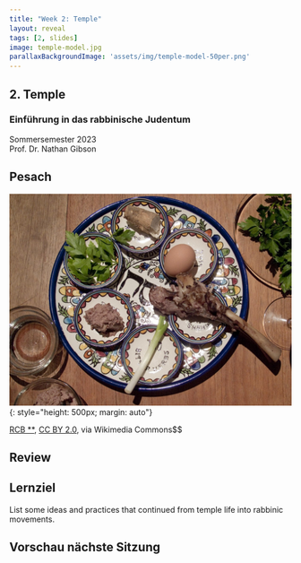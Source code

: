 ```yaml
---
title: "Week 2: Temple"
layout: reveal
tags: [2, slides]
image: temple-model.jpg
parallaxBackgroundImage: 'assets/img/temple-model-50per.png'
---
```


## 2. Temple

### Einführung in das rabbinische Judentum

Sommersemester 2023  
Prof. Dr. Nathan Gibson

## Pesach

![Pesach Plate](../assets/img/pesach-plate.jpg){: style="height: 500px; margin: auto"}

<a href="https://commons.wikimedia.org/wiki/File:Gastronomie_juive_en_%C3%89gypte_(cropped).jpg">RCB **</a>, <a href="https://creativecommons.org/licenses/by/2.0">CC BY 2.0</a>, via Wikimedia Commons$$

## Review

## Lernziel

List some ideas and practices that continued from temple life into rabbinic movements.

## Vorschau nächste Sitzung